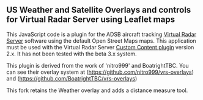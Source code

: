 ## US Weather and Satellite Overlays and controls for Virtual Radar Server using Leaflet maps

This JavaScript code is a plugin for the ADSB aircraft tracking [Virtual Radar Server](http://www.virtualradarserver.co.uk) software using the default Open Street Maps maps. This application must be used with the Virtual Radar Server [Custom Content plugin](http://www.virtualradarserver.co.uk/Documentation/CustomContent/Default.aspx) version 2.x. It has not been tested with the beta 3.x system. 

This plugin is derived from the work of 'nitro999' and BoatrightTBC. You can see their overlay system at (https://github.com/nitro999/vrs-overlays) and (https://github.com/BoatrightTBC/vrs-overlays)

This fork retains the Weather overlay and adds a distance measure tool.

